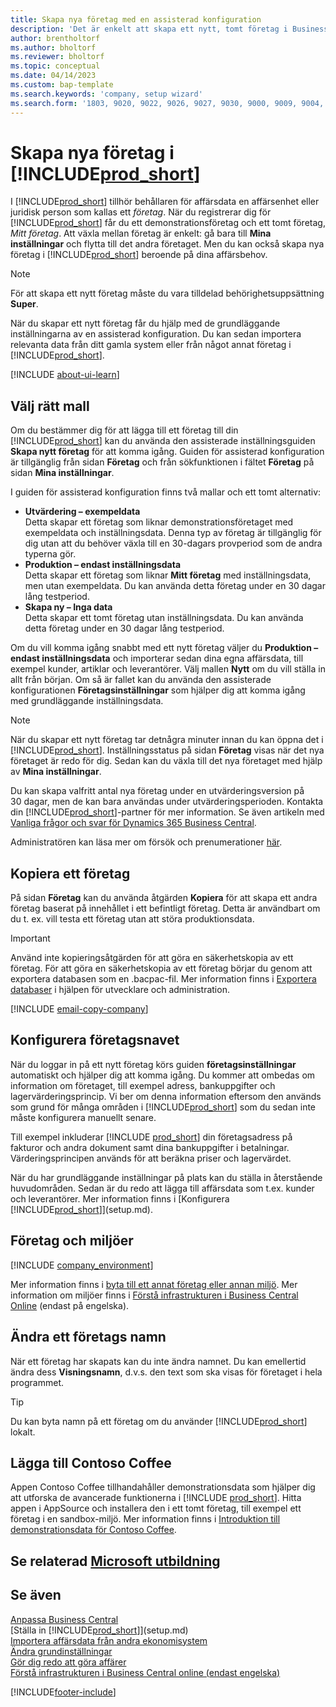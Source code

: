 ```yaml
---
title: Skapa nya företag med en assisterad konfiguration
description: 'Det är enkelt att skapa ett nytt, tomt företag i Business Central. En assisterad konfiguration hjälper dig genom stegen och du kan importera dina affärsdata.'
author: brentholtorf
ms.author: bholtorf
ms.reviewer: bholtorf
ms.topic: conceptual
ms.date: 04/14/2023
ms.custom: bap-template
ms.search.keywords: 'company, setup wizard'
ms.search.form: '1803, 9020, 9022, 9026, 9027, 9030, 9000, 9009, 9004, 9005, 9024, 9006, 9007, 9010, 9016, 9017'
---
```

# <a name="create-new-companies-in-" />Skapa nya företag i [!INCLUDE[prod_short](includes/prod_short.md)]

I [!INCLUDE[prod_short](includes/prod_short.md)] tillhör behållaren för affärsdata en affärsenhet eller juridisk person som kallas ett *företag*. När du registrerar dig för [!INCLUDE[prod_short](includes/prod_short.md)] får du ett demonstrationsföretag och ett tomt företag, *Mitt företag*. Att växla mellan företag är enkelt: gå bara till **Mina inställningar** och flytta till det andra företaget. Men du kan också skapa nya företag i [!INCLUDE[prod_short](includes/prod_short.md)] beroende på dina affärsbehov.  

> [!NOTE]
> För att skapa ett nytt företag måste du vara tilldelad behörighetsuppsättning **Super**.

När du skapar ett nytt företag får du hjälp med de grundläggande inställningarna av en assisterad konfiguration. Du kan sedan importera relevanta data från ditt gamla system eller från något annat företag i [!INCLUDE[prod_short](includes/prod_short.md)].  

[!INCLUDE [about-ui-learn](includes/about-ui-learn.md)]

## <a name="choose-the-right-template" />Välj rätt mall

Om du bestämmer dig för att lägga till ett företag till din [!INCLUDE[prod_short](includes/prod_short.md)] kan du använda den assisterade inställningsguiden **Skapa nytt företag** för att komma igång. Guiden för assisterad konfiguration är tillgänglig från sidan **Företag** och från sökfunktionen i fältet **Företag** på sidan **Mina inställningar**.  

I guiden för assisterad konfiguration finns två mallar och ett tomt alternativ:

- **Utvärdering – exempeldata**  
    Detta skapar ett företag som liknar demonstrationsföretaget med exempeldata och inställningsdata. Denna typ av företag är tillgänglig för dig utan att du behöver växla till en 30-dagars provperiod som de andra typerna gör.  
- **Produktion – endast inställningsdata**  
    Detta skapar ett företag som liknar **Mitt företag** med inställningsdata, men utan exempeldata. Du kan använda detta företag under en 30 dagar lång testperiod.  
- **Skapa ny – Inga data**  
    Detta skapar ett tomt företag utan inställningsdata. Du kan använda detta företag under en 30 dagar lång testperiod.  

Om du vill komma igång snabbt med ett nytt företag väljer du **Produktion – endast inställningsdata** och importerar sedan dina egna affärsdata, till exempel kunder, artiklar och leverantörer. Välj mallen **Nytt** om du vill ställa in allt från början. Om så är fallet kan du använda den assisterade konfigurationen **Företagsinställningar** som hjälper dig att komma igång med grundläggande inställningsdata.  

> [!NOTE]  
> När du skapar ett nytt företag tar detnågra minuter innan du kan öppna det i [!INCLUDE[prod_short](includes/prod_short.md)]. Inställningsstatus på sidan **Företag** visas när det nya företaget är redo för dig. Sedan kan du växla till det nya företaget med hjälp av **Mina inställningar**.  

Du kan skapa valfritt antal nya företag under en utvärderingsversion på 30 dagar, men de kan bara användas under utvärderingsperioden. Kontakta din [!INCLUDE[prod_short](includes/prod_short.md)]-partner för mer information. Se även artikeln med [Vanliga frågor och svar för Dynamics 365 Business Central](trial-faq.md).  

Administratören kan läsa mer om försök och prenumerationer [här](/dynamics365/business-central/dev-itpro/administration/trials-subscriptions).  

## <a name="copy-a-company" />Kopiera ett företag

På sidan **Företag** kan du använda åtgärden **Kopiera** för att skapa ett andra företag baserat på innehållet i ett befintligt företag. Detta är användbart om du t. ex. vill testa ett företag utan att störa produktionsdata.

> [!Important]
> Använd inte kopieringsåtgärden för att göra en säkerhetskopia av ett företag. För att göra en säkerhetskopia av ett företag börjar du genom att exportera databasen som en .bacpac-fil. Mer information finns i [Exportera databaser](/dynamics365/business-central/dev-itpro/administration/tenant-admin-center-database-export) i hjälpen för utvecklare och administration.

[!INCLUDE [email-copy-company](includes/email-copy-company.md)]

## <a name="set-up-the-company" />Konfigurera företagsnavet

När du loggar in på ett nytt företag körs guiden **företagsinställningar** automatiskt och hjälper dig att komma igång. Du kommer att ombedas om information om företaget, till exempel adress, bankuppgifter och lagervärderingsprincip. Vi ber om denna information eftersom den används som grund för många områden i [!INCLUDE[prod_short](includes/prod_short.md)] som du sedan inte måste konfigurera manuellt senare.  

Till exempel inkluderar [!INCLUDE [prod_short](includes/prod_short.md)] din företagsadress på fakturor och andra dokument samt dina bankuppgifter i betalningar. Värderingsprincipen används för att beräkna priser och lagervärdet.  

När du har grundläggande inställningar på plats kan du ställa in återstående huvudområden. Sedan är du redo att lägga till affärsdata som t.ex. kunder och leverantörer. Mer information finns i [Konfigurera [!INCLUDE[prod_short](includes/prod_short.md)]](setup.md).  

## <a name="companies-and-environments" />Företag och miljöer

[!INCLUDE [company_environment](includes/company_environment.md)]

Mer information finns i [byta till ett annat företag eller annan miljö](ui-organization-switch.md). Mer information om miljöer finns i [Förstå infrastrukturen i Business Central Online](/dynamics365/business-central/dev-itpro/administration/tenant-environment-topology) (endast på engelska).  

## <a name="changing-a-companys-name" />Ändra ett företags namn

När ett företag har skapats kan du inte ändra namnet. Du kan emellertid ändra dess **Visningsnamn**, d.v.s. den text som ska visas för företaget i hela programmet.  

> [!TIP]
> Du kan byta namn på ett företag om du använder [!INCLUDE[prod_short](includes/prod_short.md)] lokalt.

## <a name="add-contoso-coffee" />Lägga till Contoso Coffee

Appen Contoso Coffee tillhandahåller demonstrationsdata som hjälper dig att utforska de avancerade funktionerna i [!INCLUDE [prod_short](includes/prod_short.md)]. Hitta appen i AppSource och installera den i ett tomt företag, till exempel ett företag i en sandbox-miljö. Mer information finns i [Introduktion till demonstrationsdata för Contoso Coffee](contoso-coffee/contoso-coffee-intro.md).  

## <a name="see-related-microsoft-training" />Se relaterad [Microsoft utbildning](/training/modules/create-new-companies-dynamics-365-business-central/)

## <a name="see-also" />Se även

[Anpassa Business Central](ui-customizing-overview.md)  
[Ställa in [!INCLUDE[prod_short](includes/prod_short.md)]](setup.md)  
[Importera affärsdata från andra ekonomisystem](across-import-data-configuration-packages.md)  
[Ändra grundinställningar](ui-change-basic-settings.md)  
[Gör dig redo att göra affärer](ui-get-ready-business.md)  
[Förstå infrastrukturen i Business Central online (endast engelska)](/dynamics365/business-central/dev-itpro/administration/tenant-environment-topology)  


[!INCLUDE[footer-include](includes/footer-banner.md)]
